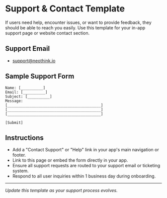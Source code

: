 # Support & Contact Template

If users need help, encounter issues, or want to provide feedback, they should be able to reach you easily. Use this template for your in-app support page or website contact section.

## Support Email
- support@neothink.io

## Sample Support Form
```
Name: [__________]
Email: [__________]
Subject: [__________]
Message:
[__________________________________________]
[__________________________________________]
[__________________________________________]

[Submit]
```

## Instructions
- Add a "Contact Support" or "Help" link in your app's main navigation or footer.
- Link to this page or embed the form directly in your app.
- Ensure all support requests are routed to your support email or ticketing system.
- Respond to all user inquiries within 1 business day during onboarding.

---

*Update this template as your support process evolves.* 